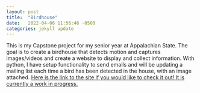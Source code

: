 ```yaml
---
layout: post
title:  "Birdhouse"
date:   2022-04-06 11:56:46 -0500
categories: jekyll update
---
```

This is my Capstone project for my senior year at Appalachian State. The goal is to create a birdhouse that detects motion and captures images/videos and create a website to display and collect information. With python, I have setup functionality to send emails and will be updating a mailing list each time a bird has been detected in the house, with an image attached. [Here is the link to the site if you would like to check it out! It is currently a work in progress.](https://student2.cs.appstate.edu/teaguejk/birdhouse.site/)